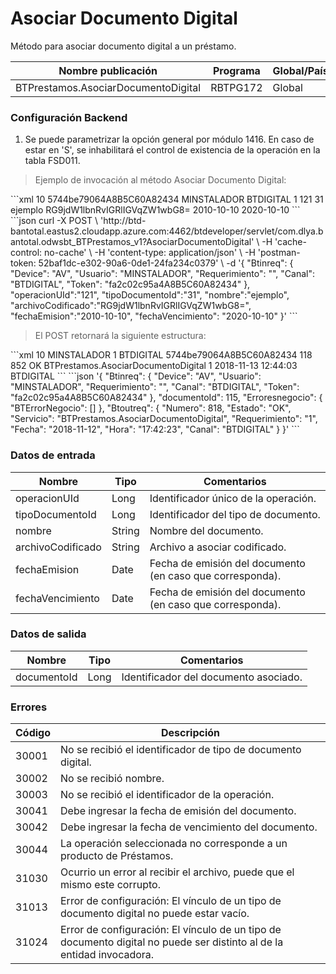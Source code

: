 # Asociar Documento Digital 

Método para asociar documento digital a un préstamo. 

Nombre publicación | Programa | Global/País 
--------- | ----------- | ----------- 
BTPrestamos.AsociarDocumentoDigital | RBTPG172 | Global 

### Configuración Backend 

1) Se puede parametrizar la opción general por módulo 1416. En caso de estar en 'S', se inhabilitará el control de existencia de la operación en la tabla FSD011. 

> Ejemplo de invocación al método Asociar Documento Digital: 

<code-group> 
<code-block title="XML" active> 
```xml 
<soapenv:Envelope xmlns:soapenv="http://schemas.xmlsoap.org/soap/envelope/" xmlns:bts="http://uy.com.dlya.bantotal/BTSOA/"> 
   <soapenv:Header/> 
   <soapenv:Body> 
      <bts:BTPrestamos.AsociarDocumentoDigital> 
         <bts:Btinreq> 
            <bts:Device>10</bts:Device> 
            <bts:Token>5744be79064A8B5C60A82434</bts:Token> 
            <bts:Usuario>MINSTALADOR</bts:Usuario> 
            <bts:Canal>BTDIGITAL</bts:Canal> 
            <bts:Requerimiento>1</bts:Requerimiento> 
         </bts:Btinreq> 
         <bts:operacionUId>121</bts:operacionUId> 
         <bts:tipoDocumentoId>31</bts:tipoDocumentoId> 
         <bts:nombre>ejemplo</bts:nombre> 
         <bts:archivoCodificado>RG9jdW1lbnRvIGRlIGVqZW1wbG8=</bts:archivoCodificado> 
         <bts:fechaEmision>2010-10-10</bts:fechaEmision> 
         <bts:fechaVencimiento>2020-10-10</bts:fechaVencimiento> 
      </bts:BTPrestamos.AsociarDocumentoDigital> 
   </soapenv:Body> 
</soapenv:Envelope> 
``` 
</code-block> 

<code-block title="JSON"> 
```json 
curl -X POST \ 
  'http://btd-bantotal.eastus2.cloudapp.azure.com:4462/btdeveloper/servlet/com.dlya.bantotal.odwsbt_BTPrestamos_v1?AsociarDocumentoDigital' \ 
  -H 'cache-control: no-cache' \ 
  -H 'content-type: application/json' \ 
  -H 'postman-token: 52baf1dc-e302-90a6-0de1-24fa234c0379' \ 
  -d '{ 
	"Btinreq": { 
		"Device": "AV", 
		"Usuario": "MINSTALADOR", 
		"Requerimiento": "", 
		"Canal": "BTDIGITAL", 
		"Token": "fa2c02c95a4A8B5C60A82434" 
	}, 
	"operacionUId":"121", 
    "tipoDocumentoId":"31", 
    "nombre":"ejemplo", 
    "archivoCodificado":"RG9jdW1lbnRvIGRlIGVqZW1wbG8=", 
    "fechaEmision":"2010-10-10", 
    "fechaVencimiento": "2020-10-10" 
}' 
``` 
</code-block> 
</code-group> 

> El POST retornará la siguiente estructura: 

<code-group> 
<code-block title="XML" active> 
```xml 
<SOAP-ENV:Envelope xmlns:SOAP-ENV="http://schemas.xmlsoap.org/soap/envelope/" xmlns:xsd="http://www.w3.org/2001/XMLSchema" xmlns:SOAP-ENC="http://schemas.xmlsoap.org/soap/encoding/" xmlns:xsi="http://www.w3.org/2001/XMLSchema-instance"> 
   <SOAP-ENV:Body> 
      <BTPrestamos.AsociarDocumentoDigitalResponse xmlns="http://uy.com.dlya.bantotal/BTSOA/"> 
         <Btinreq> 
            <Device>10</Device> 
            <Usuario>MINSTALADOR</Usuario> 
            <Requerimiento>1</Requerimiento> 
            <Canal>BTDIGITAL</Canal> 
            <Token>5744be79064A8B5C60A82434</Token> 
         </Btinreq> 
         <documentoId>118</documentoId> 
         <Erroresnegocio></Erroresnegocio> 
         <Btoutreq> 
            <Numero>852</Numero> 
            <Estado>OK</Estado> 
            <Servicio>BTPrestamos.AsociarDocumentoDigital</Servicio> 
            <Requerimiento>1</Requerimiento> 
            <Fecha>2018-11-13</Fecha> 
            <Hora>12:44:03</Hora> 
            <Canal>BTDIGITAL</Canal> 
         </Btoutreq> 
      </BTPrestamos.AsociarDocumentoDigitalResponse> 
   </SOAP-ENV:Body> 
</SOAP-ENV:Envelope> 
``` 
</code-block> 

<code-block title="JSON"> 
```json 
'{ 
	"Btinreq": { 
		"Device": "AV", 
		"Usuario": "MINSTALADOR", 
		"Requerimiento": "", 
		"Canal": "BTDIGITAL", 
		"Token": "fa2c02c95a4A8B5C60A82434" 
	}, 
    "documentoId": 115, 
    "Erroresnegocio": { 
        "BTErrorNegocio": [] 
    }, 
    "Btoutreq": { 
        "Numero": 818, 
        "Estado": "OK", 
        "Servicio": "BTPrestamos.AsociarDocumentoDigital", 
        "Requerimiento": "1", 
        "Fecha": "2018-11-12", 
        "Hora": "17:42:23", 
        "Canal": "BTDIGITAL" 
    } 
}' 
``` 
</code-block> 
</code-group>  

### Datos de entrada 

Nombre | Tipo | Comentarios 
--------- | ----------- | ----------- 
operacionUId | Long | Identificador único de la operación. 
tipoDocumentoId | Long | Identificador del tipo de documento. 
nombre | String | Nombre del documento. 
archivoCodificado | String | Archivo a asociar codificado. 
fechaEmision | Date | Fecha de emisión del documento (en caso que corresponda). 
fechaVencimiento | Date | Fecha de emisión del documento (en caso que corresponda). 

### Datos de salida 

Nombre | Tipo | Comentarios 
--------- | ----------- | ----------- 
documentoId | Long | Identificador del documento asociado. 

### Errores 

Código | Descripción 
--------- | ----------- 
30001 | No se recibió el identificador de tipo de documento digital. 
30002 | No se recibió nombre. 
30003 | No se recibió el identificador de la operación. 
30041 | Debe ingresar la fecha de emisión del documento. 
30042 | Debe ingresar la fecha de vencimiento del documento. 
30044 | La operación seleccionada no corresponde a un producto de Préstamos. 
31030 | Ocurrio un error al recibir el archivo, puede que el mismo este corrupto. 
31013 | Error de configuración: El vínculo de un tipo de documento digital no puede estar vacío. 
31024 | Error de configuración: El vínculo de un tipo de documento digital no puede ser distinto al de la entidad invocadora. 

 

